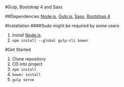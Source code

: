 #Gulp, Bootstrap 4 and Sass

##Dependencies
[Node.js](https://nodejs.org/), [Gulp.js](http://gulpjs.com/), [Sass](http://sass-lang.com/), [Bootstrap 4](http://v4-alpha.getbootstrap.com/)

#Installation
####Sudo might be required by some users
1. Install [Node.js](https://nodejs.org/ "Node.js")
2. `npm install --global gulp-cli bower`

#Get Started
1. Clone repository
2. CD into project
3. `npm install`
4. `bower install`
5. `gulp serve`

